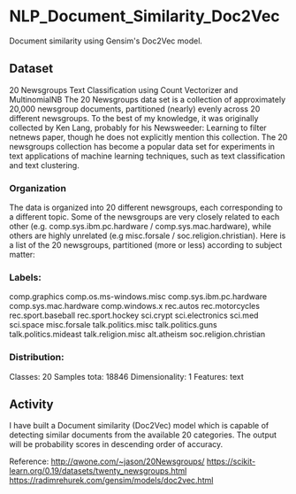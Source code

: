 # NLP_Document_Similarity_Doc2Vec
Document similarity using Gensim's Doc2Vec model.

## Dataset
20 Newsgroups Text Classification using Count Vectorizer and MultinomialNB
The 20 Newsgroups data set is a collection of approximately 20,000 newsgroup documents, partitioned (nearly) evenly across 20 different newsgroups. To the best of my knowledge, it was originally collected by Ken Lang, probably for his Newsweeder: Learning to filter netnews paper, though he does not explicitly mention this collection. The 20 newsgroups collection has become a popular data set for experiments in text applications of machine learning techniques, such as text classification and text clustering.

### Organization
The data is organized into 20 different newsgroups, each corresponding to a different topic. Some of the newsgroups are very closely related to each other (e.g. comp.sys.ibm.pc.hardware / comp.sys.mac.hardware), while others are highly unrelated (e.g misc.forsale / soc.religion.christian). Here is a list of the 20 newsgroups, partitioned (more or less) according to subject matter:

### Labels:
comp.graphics comp.os.ms-windows.misc comp.sys.ibm.pc.hardware comp.sys.mac.hardware comp.windows.x rec.autos rec.motorcycles rec.sport.baseball rec.sport.hockey sci.crypt sci.electronics sci.med sci.space misc.forsale talk.politics.misc talk.politics.guns talk.politics.mideast talk.religion.misc alt.atheism soc.religion.christian

### Distribution:
Classes: 20 Samples tota: 18846 Dimensionality: 1 Features: text

## Activity
I have built a Document similarity (Doc2Vec) model which is capable of detecting similar documents from the available 20 categories. The output will be probability scores in descending order of accuracy.

Reference:
http://qwone.com/~jason/20Newsgroups/
https://scikit-learn.org/0.19/datasets/twenty_newsgroups.html
https://radimrehurek.com/gensim/models/doc2vec.html
